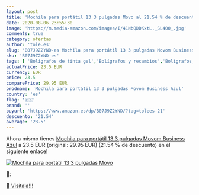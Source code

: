 ```yaml
---
layout: post
title: 'Mochila para portátil 13 3 pulgadas Movo al 21.54 % de descuento'
date: 2020-08-06 23:55:30
image: 'https://m.media-amazon.com/images/I/41NbQDDKxtL._SL400_.jpg'
comments: true
category: ofertas
author: 'tole.es'
slug: 'B07J9Z2YND-es Mochila para portátil 13 3 pulgadas Movom Business Azul'
sku: 'B07J9Z2YND-es'
tags: [ 'Bolígrafos de tinta gel','Bolígrafos y recambios','Bolígrafos, lápices y útiles de escritura','Oficina y papelería','Recambios para bolígrafos y plumas','mochila', ]
actualPrice: 23.5 EUR
currency: EUR
price: 23.5
comparePrice: 29.95 EUR
prodname: 'Mochila para portátil 13 3 pulgadas Movom Business Azul'
country: 'es'
flag: '🇪🇸'
brand: ''
buyurl: 'https://www.amazon.es/dp/B07J9Z2YND/?tag=tolees-21'
descuento: '21.54'
average: '23.5'
---
```


Ahora mismo tienes [Mochila para portátil 13 3 pulgadas Movom Business Azul](https://www.amazon.es/dp/B07J9Z2YND/?tag=tolees-21) a 23.5 EUR (original: 29.95 EUR) (21.54 %  de descuento) en el siguiente enlace!

[![Mochila para portátil 13 3 pulgadas Movo](https://m.media-amazon.com/images/I/41NbQDDKxtL._SL400_.jpg)](https://www.amazon.es/dp/B07J9Z2YND/?tag=tolees-21)

🔎:


[🛒 Visítala!!!](https://www.amazon.es/dp/B07J9Z2YND/?tag=tolees-21)
